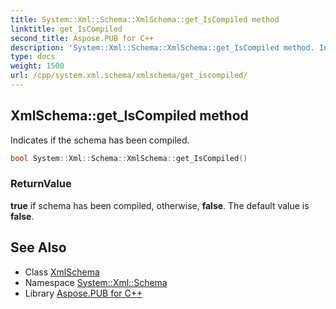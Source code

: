 ```yaml
---
title: System::Xml::Schema::XmlSchema::get_IsCompiled method
linktitle: get_IsCompiled
second_title: Aspose.PUB for C++
description: 'System::Xml::Schema::XmlSchema::get_IsCompiled method. Indicates if the schema has been compiled in C++.'
type: docs
weight: 1500
url: /cpp/system.xml.schema/xmlschema/get_iscompiled/
---
```

## XmlSchema::get_IsCompiled method


Indicates if the schema has been compiled.

```cpp
bool System::Xml::Schema::XmlSchema::get_IsCompiled()
```


### ReturnValue

**true** if schema has been compiled, otherwise, **false**. The default value is **false**.

## See Also

* Class [XmlSchema](../)
* Namespace [System::Xml::Schema](../../)
* Library [Aspose.PUB for C++](../../../)
